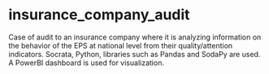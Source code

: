 # insurance_company_audit
Case of audit to an insurance company where it is analyzing information on the behavior of the EPS at national level from their quality/attention indicators. Socrata, Python, libraries such as Pandas and SodaPy are used. A PowerBI dashboard is used for visualization.
